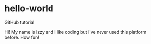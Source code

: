 # hello-world
GitHub tutorial 

Hi! My name is Izzy and I like coding but i've never used this platform before. How fun!
